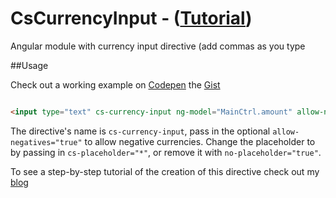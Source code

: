 # CsCurrencyInput - ([Tutorial](http://blog.codyschaaf.com/angular/2015/10/07/angular-currency-input-directive.html))

Angular module with currency input directive (add commas as you type 


##Usage
 
Check out a working example on [Codepen](http://codepen.io/codyschaaf/pen/GprYyR) the [Gist](https://gist.github.com/CodySchaaf/6cd2de43defac010ea07)

```html

<input type="text" cs-currency-input ng-model="MainCtrl.amount" allow-negatives="true" class="input-s form-control money" placeholder="$"/>

```

The directive's name is `cs-currency-input`, pass in the optional `allow-negatives="true"` to allow negative currencies.
Change the placeholder to by passing in `cs-placeholder="*"`, or remove it with `no-placeholder="true"`.

To see a step-by-step tutorial of the creation of this directive check out my [blog](http://blog.codyschaaf.com/angular/2015/10/07/angular-currency-input-directive.html)

